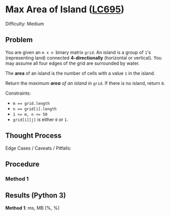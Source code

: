 # Max Area of Island ([LC695](https://leetcode.com/problems/max-area-of-island/))
Difficulty: Medium

## Problem

You are given an `m x n `binary matrix `grid`. An island is a group of `1`'s (representing land) connected **4-directionally** (horizontal or vertical). You may assume all four edges of the grid are surrounded by water.

The **area** of an island is the number of cells with a value `1` in the island.

Return the *maximum* ***area*** *of an island in* `grid`. If there is no island, return `0`.

Constraints:
- `m == grid.length`
- `n == grid[i].length`
- `1 <= m, n <= 50`
- `grid[i][j]` is either `0` or `1`.

## Thought Process

Edge Cases / Caveats / Pitfalls:

## Procedure

### Method 1

## Results (Python 3)

**Method 1**:  ms, MB (%, %)
